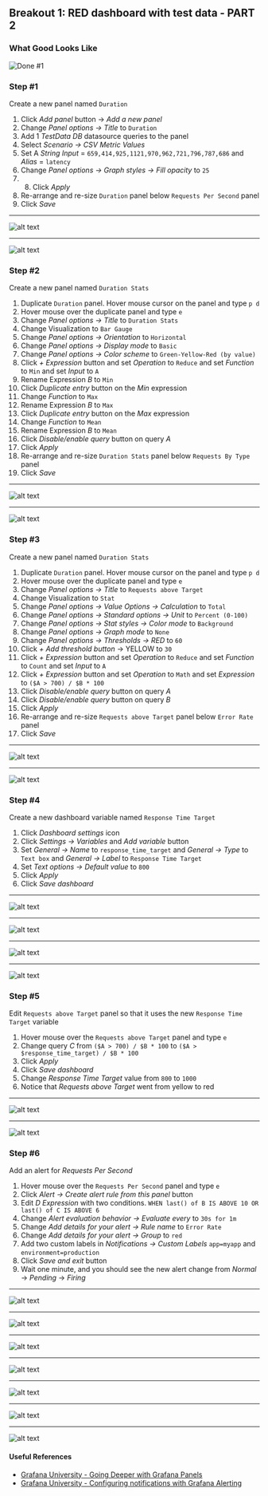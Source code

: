## Breakout 1: RED dashboard with test data - PART 2

### What Good Looks Like

![Done #1](../breakout1/red.png)

### Step #1
Create a new panel named `Duration`

1. Click *Add panel* button -> *Add a new panel*
2. Change *Panel options -> Title* to `Duration`
3. Add 1 *TestData DB* datasource queries to the panel
4. Select *Scenario -> CSV Metric Values* 
5. Set A *String Input* = `659,414,925,1121,970,962,721,796,787,686` and *Alias* = `latency`
6. Change *Panel options -> Graph styles -> Fill opacity* to `25`
7. 8. Click *Apply*
8. Re-arrange and re-size `Duration` panel below `Requests Per Second` panel
9. Click *Save*

---
![alt text](duration.png) 

---
![alt text](duration2.png) 

### Step #2
Create a new panel named `Duration Stats`

1. Duplicate `Duration` panel. Hover mouse cursor on the panel and type `p d`
2. Hover mouse over the duplicate panel and type `e`
3. Change *Panel options -> Title* to `Duration Stats`
4. Change Visualization to `Bar Gauge`
5. Change *Panel options -> Orientation* to `Horizontal`
6. Change *Panel options -> Display mode* to `Basic`
7. Change *Panel options -> Color scheme* to `Green-Yellow-Red (by value)`
8. Click *+ Expression* button and set *Operation* to `Reduce` and set *Function* to `Min` and set *Input* to `A`
9. Rename Expression *B* to `Min`
10. Click *Duplicate entry* button on the *Min* expression
11. Change *Function* to `Max`
12. Rename Expression *B* to `Max`
13. Click *Duplicate entry* button on the *Max* expression
14. Change *Function* to `Mean`
15. Rename Expression *B* to `Mean`
16. Click *Disable/enable query* button on query *A* 
17. Click *Apply*
18. Re-arrange and re-size `Duration Stats` panel below `Requests By Type` panel
19. Click *Save*

---
![alt text](duration_stats1.png) 

---
![alt text](duration_stats2.png) 

### Step #3
Create a new panel named `Duration Stats`

1. Duplicate `Duration` panel. Hover mouse cursor on the panel and type `p d`
2. Hover mouse over the duplicate panel and type `e`
3. Change *Panel options -> Title* to `Requests above Target`
4. Change Visualization to `Stat`
5. Change *Panel options -> Value Options -> Calculation* to `Total`
6. Change *Panel options -> Standard options -> Unit* to `Percent (0-100)`
7. Change *Panel options -> Stat styles -> Color mode* to `Background`
8. Change *Panel options -> Graph mode* to `None`
9. Change *Panel options -> Thresholds -> RED* to `60`
10. Click *+ Add threshold button* -> YELLOW to `30`
11. Click *+ Expression* button and set *Operation* to `Reduce` and set *Function* to `Count` and set *Input* to `A`
12. Click *+ Expression* button and set *Operation* to `Math` and set *Expression* to `($A > 700) / $B * 100`
13. Click *Disable/enable query* button on query *A* 
14. Click *Disable/enable query* button on query *B* 
15. Click *Apply*
18. Re-arrange and re-size `Requests above Target` panel below `Error Rate` panel
19. Click *Save*

---
![alt text](requests_above_target1.png) 

---
![alt text](requests_above_target2.png)  

### Step #4
Create a new dashboard variable named `Response Time Target`

1. Click *Dashboard settings* icon
2. Click *Settings -> Variables* and *Add variable* button
3. Set *General -> Name* to `response_time_target` and *General -> Type* to `Text box` and *General -> Label* to `Response Time Target`
4. Set *Text options -> Default value* to `800`
5. Click *Apply*
6. Click *Save dashboard*

---
![alt text](variable1.png) 

---
![alt text](variable2.png)  

---
![alt text](variable3.png) 

---
![alt text](variable4.png)  

### Step #5
Edit `Requests above Target` panel so that it uses the new `Response Time Target` variable

1. Hover mouse over the `Requests above Target` panel and type `e`
2. Change query *C* from `($A > 700) / $B * 100` to `($A > $response_time_target) / $B * 100`
3. Click *Apply*
4. Click *Save dashboard*
5. Change *Response Time Target* value from `800` to `1000`
6. Notice that *Requests above Target* went from yellow to red

---
![alt text](variable5.png) 

---
![alt text](variable6.png) 

### Step #6 
Add an alert for *Requests Per Second*

1. Hover mouse over the `Requests Per Second` panel and type `e`
2. Click *Alert -> Create alert rule from this panel* button
3. Edit *D Expression* with two conditions. `WHEN last() of B IS ABOVE 10 OR last() of C IS ABOVE 6`
4. Change *Alert evaluation behavior -> Evaluate every* to `30s for 1m`
5. Change *Add details for your alert -> Rule name* to `Error Rate` 
6. Change *Add details for your alert -> Group* to `red`
7. Add two custom labels in *Notifications -> Custom Labels* `app=myapp` and `environment=production`
8. Click *Save and exit* button
9. Wait one minute, and you should see the new alert change from *Normal* -> *Pending* -> *Firing*

---
![alt text](alert1.png) 

---
![alt text](alert2.png) 

---
![alt text](alert3.png) 

---
![alt text](alert4.png) 

---
![alt text](alert5.png) 

---
![alt text](alert6.png) 

---
![alt text](alert7.png) 

#### Useful References 
* [Grafana University - Going Deeper with Grafana Panels](https://university.grafana.com/learn/public/learning_plan/view/32/playlist-going-deeper-with-grafana-panels)
* [Grafana University - Configuring notifications with Grafana Alerting](https://university.grafana.com/learn/public/learning_plan/view/42/playlist-configuring-notifications-with-grafana-alerting)